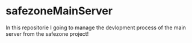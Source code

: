 # safezoneMainServer
In this repositorie I going to manage the devlopment process of the main server from the safezone project!
